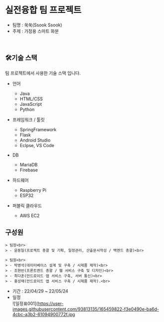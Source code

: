 # 실전융합 팀 프로젝트
  - 팀명 : 쑥쑥(Ssook Ssook)
  - 주제 : 가정용 스마트 화분
  
  <br>

## 🛠기술 스택
팀 프로젝트에서 사용한 기술 스택 입니다.

- 언어
	- Java
	- HTML/CSS
	- JavaScript
	- Python
- 프레임워크 / 툴킷 
	- SpringFramework
	- Flask
	- Android Studio
	- Eclpse, VS Code

- DB
	- MariaDB
	- Firebase
- 하드웨어
	- Raspberry Pi
	- ESP32
- 퍼블릭 클라우드
    - AWS EC2

## 구성원
    > 팀장<br>
    > - 윤동일(프로젝트 총괄 및 기획, 일정관리, 산출문서작성 / 백엔드 총괄)<br>
    
    > 팀원<br>
    > - 박영석(데이터베이스 설계 및 구축 / 시제품 제작)<br>
    > - 조현빈(프론트엔드 총괄 / 웹 서비스 구축 및 디자인)<br>
    > - 최다훈(안드로이드 앱 서비스 구축, 서버 통신)<br>
    > - 홍성채(안드로이드 앱 서비스 구축 / 시제품 제작).<br>
    
  - 기간 : 22/04/29 ~ 22/05/24
  - 일정<br>
  ![일정표001](https://user-images.githubusercontent.com/93813135/165459822-f3e0490e-ba6d-4cbc-a3b2-61094900772f.jpg
